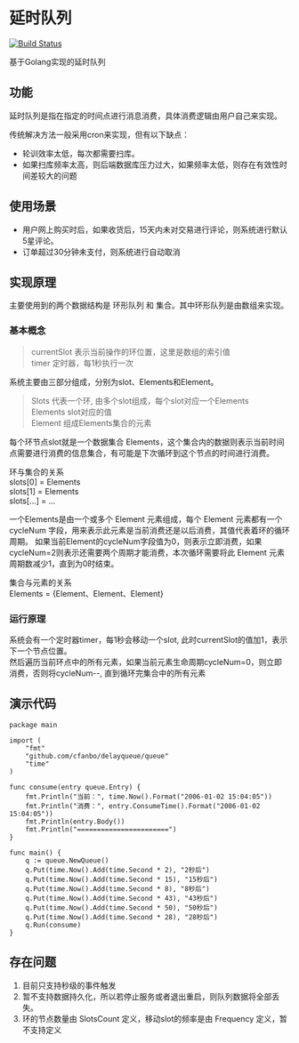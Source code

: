 # 延时队列

 [![Build Status](https://travis-ci.com/cfanbo/delayqueue.svg?branch=master)](https://travis-ci.com/cfanbo/delayqueue.svg?branch=master)
 


基于Golang实现的延时队列

## 功能
延时队列是指在指定的时间点进行消息消费，具体消费逻辑由用户自己来实现。

传统解决方法一般采用cron来实现，但有以下缺点：
- 轮训效率太低，每次都需要扫库。
- 如果扫库频率太高，则后端数据库压力过大，如果频率太低，则存在有效性时间差较大的问题


## 使用场景
* 用户网上购买时后，如果收货后，15天内未对交易进行评论，则系统进行默认5星评论。  
* 订单超过30分钟未支付，则系统进行自动取消  
  

## 实现原理
主要使用到的两个数据结构是 环形队列 和 集合。其中环形队列是由数组来实现。

### 基本概念
> currentSlot 表示当前操作的环位置，这里是数组的索引值  
> timer 定时器，每1秒执行一次  

系统主要由三部分组成，分别为slot、Elements和Element。  
> Slots 代表一个环, 由多个slot组成，每个slot对应一个Elements     
> Elements slot对应的值  
> Element 组成Elements集合的元素   

每个环节点slot就是一个数据集合 Elements，这个集合内的数据则表示当前时间点需要进行消费的信息集合，有可能是下次循环到这个节点的时间进行消费。  

环与集合的关系  
slots[0] = Elements  
slots[1] = Elements  
slots[...] = ...  

一个Elements是由一个或多个 Element 元素组成，每个 Element 元素都有一个 cycleNum 字段，用来表示此元素是当前消费还是以后消费，其值代表着环的循环周期。
如果当前Element的cycleNum字段值为0，则表示立即消费，如果cycleNum=2则表示还需要两个周期才能消费，本次循环需要将此 Element 元素周期数减少1，直到为0时结束。

集合与元素的关系  
Elements = {Element、Element、Element}

### 运行原理
系统会有一个定时器timer，每1秒会移动一个slot, 此时currentSlot的值加1，表示下一个节点位置。   
然后遍历当前环点中的所有元素，如果当前元素生命周期cycleNum=0，则立即消费，否则将cycleNum--, 直到循环完集合中的所有元素

## 演示代码


    package main

    import (
        "fmt"
        "github.com/cfanbo/delayqueue/queue"
        "time"
    )

    func consume(entry queue.Entry) {
        fmt.Println("当前：", time.Now().Format("2006-01-02 15:04:05"))
        fmt.Println("消费：", entry.ConsumeTime().Format("2006-01-02 15:04:05"))
        fmt.Println(entry.Body())
        fmt.Println("=======================")
    }

    func main() {
        q := queue.NewQueue()
        q.Put(time.Now().Add(time.Second * 2), "2秒后")
        q.Put(time.Now().Add(time.Second * 15), "15秒后")
        q.Put(time.Now().Add(time.Second * 8), "8秒后")
        q.Put(time.Now().Add(time.Second * 43), "43秒后")
        q.Put(time.Now().Add(time.Second * 50), "50秒后")
        q.Put(time.Now().Add(time.Second * 28), "28秒后")
        q.Run(consume)
    }


## 存在问题
1. 目前只支持秒级的事件触发
2. 暂不支持数据持久化，所以若停止服务或者退出重启，则队列数据将全部丢失。 
3. 环的节点数量由 SlotsCount 定义，移动slot的频率是由 Frequency 定义，暂不支持定义   
